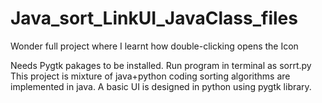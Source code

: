 # Java_sort_LinkUI_JavaClass_files
Wonder full project where I learnt how double-clicking opens the Icon


Needs Pygtk pakages to be installed.
Run program in terminal as sorrt.py
This project is mixture of java+python coding
sorting algorithms are implemented in java.
A basic UI is designed in python using pygtk library.
